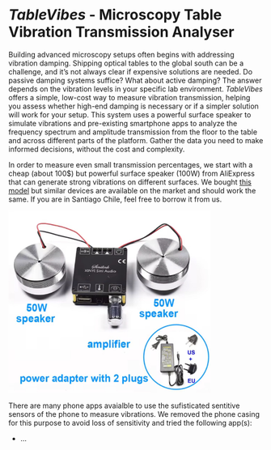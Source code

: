 # *TableVibes* - Microscopy Table Vibration Transmission Analyser

Building advanced microscopy setups often begins with addressing vibration damping. Shipping optical tables to the global south can be a challenge, and it’s not always clear if expensive solutions are needed. Do passive damping systems suffice? What about active damping? The answer depends on the vibration levels in your specific lab environment. *TableVibes* offers a simple, low-cost way to measure vibration transmission, helping you assess whether high-end damping is necessary or if a simpler solution will work for your setup. This system uses a powerful surface speaker to simulate vibrations and pre-existing smartphone apps to analyze the frequency spectrum and amplitude transmission from the floor to the table and across different parts of the platform. Gather the data you need to make informed decisions, without the cost and complexity.

In order to measure even small transmission percentages, we start with a cheap (about 100$) but powerful surface speaker (100W) from AliExpress that can generate strong vibrations on different surfaces. We bought [this model](https://es.aliexpress.com/item/1005006213936265.html?spm=a2g0o.order_list.order_list_main.85.6083194dRhRy4s&gatewayAdapt=glo2esp) but similar devices are available on the market and should work the same. If you are in Santiago Chile, feel free to borrow it from us.

<p align="left">
<img src="./images/speaker.jpg" width="400">
</p>

There are many phone apps avaialble to use the sufisticated sentitive sensors of the phone to measure vibrations. We removed the phone casing for this purpose to avoid loss of sensitivity and tried the following app(s):
* ...
